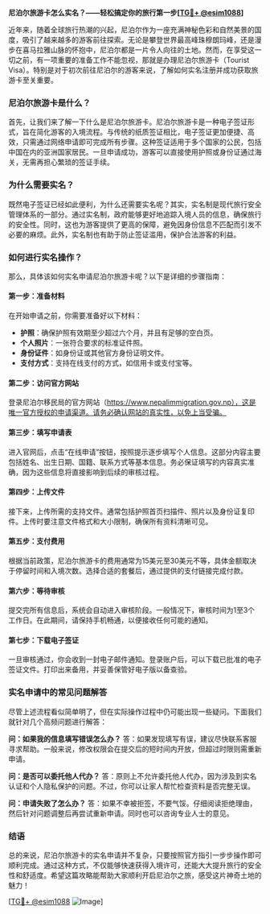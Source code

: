 **尼泊尔旅游卡怎么实名？——轻松搞定你的旅行第一步[[TG💪+ @esim1088](https://t.me/s/esim1088)]**

近年来，随着全球旅行热潮的兴起，尼泊尔作为一座充满神秘色彩和自然美景的国度，吸引了越来越多的游客前往探索。无论是攀登世界最高峰珠穆朗玛峰，还是漫步在喜马拉雅山脉的怀抱中，尼泊尔都是一片令人向往的土地。然而，在享受这一切之前，有一项重要的准备工作不能忽视，那就是办理尼泊尔旅游卡（Tourist Visa）。特别是对于初次前往尼泊尔的游客来说，了解如何实名注册并成功获取旅游卡至关重要。

### 尼泊尔旅游卡是什么？

首先，让我们来了解一下什么是尼泊尔旅游卡。尼泊尔旅游卡是一种电子签证形式，旨在简化游客的入境流程。与传统的纸质签证相比，电子签证更加便捷、高效，只需通过网络申请即可完成所有步骤。这种签证适用于多个国家的公民，包括中国在内的亚洲国家居民。一旦申请成功，游客可以直接使用护照或身份证通过海关，无需再担心繁琐的签证手续。

### 为什么需要实名？

既然电子签证已经如此便利，为什么还需要实名呢？其实，实名制是现代旅行安全管理体系的一部分。通过实名制，政府能够更好地追踪入境人员的信息，确保旅行的安全性。同时，这也为游客提供了更高的保障，避免因身份信息不匹配而引发不必要的麻烦。此外，实名制也有助于防止签证滥用，保护合法游客的利益。

### 如何进行实名操作？

那么，具体该如何实名申请尼泊尔旅游卡呢？以下是详细的步骤指南：

#### 第一步：准备材料

在开始申请之前，你需要准备好以下材料：
- **护照**：确保护照有效期至少超过六个月，并且有足够的空白页。
- **个人照片**：一张符合要求的标准证件照。
- **身份证件**：如身份证或其他官方身份证明文件。
- **支付方式**：支持在线支付的方式，如信用卡或支付宝等。

#### 第二步：访问官方网站

登录尼泊尔移民局的官方网站（https://www.nepalimmigration.gov.np），这是唯一官方授权的申请渠道。请务必确认网站的真实性，以免上当受骗。

#### 第三步：填写申请表

进入官网后，点击“在线申请”按钮，按照提示逐步填写个人信息。这部分内容主要包括姓名、出生日期、国籍、联系方式等基本信息。务必保证填写的内容真实准确，因为这些信息将直接影响到后续的审核过程。

#### 第四步：上传文件

接下来，上传所需的支持文件。通常包括护照首页扫描件、照片以及身份证复印件。上传时要注意文件格式和大小限制，确保所有资料清晰可见。

#### 第五步：支付费用

根据当前政策，尼泊尔旅游卡的费用通常为15美元至30美元不等，具体金额取决于停留时间和入境次数。选择合适的套餐后，通过提供的支付链接完成付款。

#### 第六步：等待审核

提交完所有信息后，系统会自动进入审核阶段。一般情况下，审核时间为1至3个工作日。在此期间，请保持手机畅通，以便接收任何可能的通知。

#### 第七步：下载电子签证

一旦审核通过，你会收到一封电子邮件通知。登录账户后，可以下载已批准的电子签证文件。打印出来备用，并妥善保管好电子版以备查验。

### 实名申请中的常见问题解答

尽管上述流程看似简单明了，但在实际操作过程中仍可能出现一些疑问。下面我们就针对几个高频问题进行解答：

**问：如果我的信息填写错误怎么办？**
答：如果发现填写有误，建议尽快联系客服寻求帮助。一般来说，修改权限会在提交后的短时间内开放，但超过时限则需重新申请。

**问：是否可以委托他人代办？**
答：原则上不允许委托他人代办，因为涉及到实名认证和个人隐私保护的问题。不过，你可以让家人帮忙检查资料是否完整无误。

**问：申请失败了怎么办？**
答：如果不幸被拒签，不要气馁。仔细阅读拒绝理由，然后针对问题调整后再尝试重新申请。同时也可以咨询专业人士的意见。

### 结语

总的来说，尼泊尔旅游卡的实名申请并不复杂，只要按照官方指引一步步操作即可顺利完成。通过这种方式，不仅能够快速获得入境许可，还能大大提升旅行的安全性和舒适度。希望这篇攻略能帮助大家顺利开启尼泊尔之旅，感受这片神奇土地的魅力！

[[TG💪+ @esim1088](https://t.me/s/esim1088) ![Image](https://i.postimg.cc/4NQfJmqS/Snipaste-2025-05-13-00-14-12.png)]